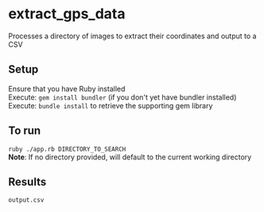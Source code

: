 # extract_gps_data
Processes a directory of images to extract their coordinates and output to a CSV

## Setup
Ensure that you have Ruby installed  
Execute: `gem install bundler` (if you don't yet have bundler installed)
Execute: `bundle install` to retrieve the supporting gem library

## To run
`ruby ./app.rb DIRECTORY_TO_SEARCH`  
**Note**: If no directory provided, will default to the current working directory

## Results
`output.csv`
